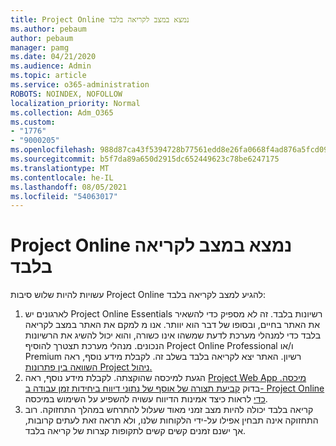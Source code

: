 ```yaml
---
title: Project Online נמצא במצב לקריאה בלבד
ms.author: pebaum
author: pebaum
manager: pamg
ms.date: 04/21/2020
ms.audience: Admin
ms.topic: article
ms.service: o365-administration
ROBOTS: NOINDEX, NOFOLLOW
localization_priority: Normal
ms.collection: Adm_O365
ms.custom:
- "1776"
- "9000205"
ms.openlocfilehash: 988d87ca43f5394728b77561edd8e26fa0668f4ad876a5fcd09cf739092a4d6d
ms.sourcegitcommit: b5f7da89a650d2915dc652449623c78be6247175
ms.translationtype: MT
ms.contentlocale: he-IL
ms.lasthandoff: 08/05/2021
ms.locfileid: "54063017"
---
```

# <a name="project-online-is-in-a-read-only-state"></a>Project Online נמצא במצב לקריאה בלבד

עשויות להיות שלוש סיבות Project Online להגיע למצב לקריאה בלבד:

1. לארגונים יש Project Online Essentials רשיונות בלבד. זה לא מספיק כדי להשאיר את האתר בחיים, ובסופו של דבר הוא יוותר. אנו מ למקם את האתר במצב לקריאה בלבד כדי למנהלי מערכת לדעת שמשהו אינו כשורה, והוא יכול להשיג את הרשיונות הנכונים. מנהלי מערכת תצטרך להוסיף Project Online Professional ו/או Premium רשיון. האתר יצא לקריאה בלבד בשלב זה. לקבלת מידע נוסף, ראה [השוואה בין פתרונות Project ניהול.](https://products.office.com/project/compare-microsoft-project-management-software?tab=1)
2. הגעת למיכסה שהוקצתה. לקבלת מידע נוסף, ראה [Project Web App מיכסה.](https://docs.microsoft.com/projectonline/tune-project-online-performance#project-web-app-quota) בדוק [קביעת תצורה של אוסף של נתוני דיווח ביחידות זמן עבודה ב- Project Online כדי](https://docs.microsoft.com/ProjectOnline/configure-rollup-of-timephased-reporting-data-in-project-online) לראות כיצד אמינות הדיווח עשויה להשפיע על השימוש במיכסה.
3. קריאה בלבד יכולה להיות מצב זמני מאוד שעלול להתרחש במהלך התחזוקה. רוב התחזוקה אינה תבחין אפילו על-ידי הלקוחות שלנו, ולא תראה זאת לעתים קרובות, אך ישנם זמנים קשים קשים לתקופות קצרות של קריאה בלבד.

